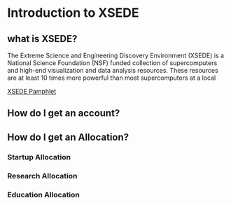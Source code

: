 # Introduction to XSEDE

## what is XSEDE?

The Extreme Science and Engineering Discovery Environment (XSEDE) is a National Science Foundation (NSF) funded collection of supercomputers and high-end visualization and data analysis resources. These resources are at least 10 times more powerful than most supercomputers at a local

[XSEDE Pamphlet](https://www.xsede.org/documents/10157/169907/what-is-XSEDE.pdf)

## How do I get an account?

## How do I get an Allocation?

### Startup Allocation

### Research Allocation

### Education Allocation



